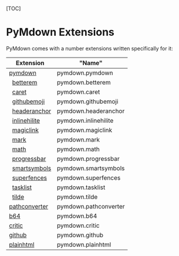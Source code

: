 [TOC]
# PyMdown Extensions
PyMdown comes with a number extensions written specifically for it:

| Extension                                      | "Name" |
|------------------------------------------------|--------|
| [pymdown](extensions/PyMdown.html)                      | pymdown.pymdown |
| &nbsp;&nbsp;[betterem](extensions/BetterEm.html)        | pymdown.betterem |
| &nbsp;&nbsp;[caret](extensions/Caret.html)              | pymdown.caret |
| &nbsp;&nbsp;[githubemoji](extensions/GithubEmoji.html)  | pymdown.githubemoji |
| &nbsp;&nbsp;[headeranchor](extensions/HeaderAnchor.html)| pymdown.headeranchor |
| &nbsp;&nbsp;[inlinehilite](extensions/InlineHilite.html)| pymdown.inlinehilite |
| &nbsp;&nbsp;[magiclink](extensions/MagicLink.html)      | pymdown.magiclink 
| &nbsp;&nbsp;[mark](extensions/Mark.html)                | pymdown.mark |
| &nbsp;&nbsp;[math](extensions/Math.html)                | pymdown.math |
| &nbsp;&nbsp;[progressbar](extensions/ProgressBar.html)  | pymdown.progressbar |
| &nbsp;&nbsp;[smartsymbols](extensions/SmartSymbol.html) | pymdown.smartsymbols |
| &nbsp;&nbsp;[superfences](extensions/SuperFences.html)  | pymdown.superfences |
| &nbsp;&nbsp;[tasklist](extensions/TaskList.html)        | pymdown.tasklist |
| &nbsp;&nbsp;[tilde](extensions/Tilde.html)              | pymdown.tilde |
| [pathconverter](extensions/PathConverter.html)          | pymdown.pathconverter |
| [b64](extensions/B64.html)                              | pymdown.b64 |
| [critic](extensions/Critic.html)                        | pymdown.critic |
| [github](extensions/Github.html)                        | pymdown.github |
| [plainhtml](extensions/PlainHtml.html)                  | pymdown.plainhtml |
